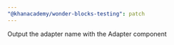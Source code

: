 ```yaml
---
"@khanacademy/wonder-blocks-testing": patch
---
```


Output the adapter name with the Adapter component
